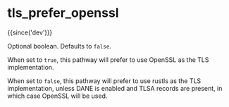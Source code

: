 # tls_prefer_openssl

{{since('dev')}}

Optional boolean. Defaults to `false`.

When set to `true`, this pathway will prefer to use OpenSSL as the TLS
implementation.

When set to `false`, this pathway will prefer to use rustls as the TLS
implementation, unless DANE is enabled and TLSA records are present, in which
case OpenSSL will be used.


